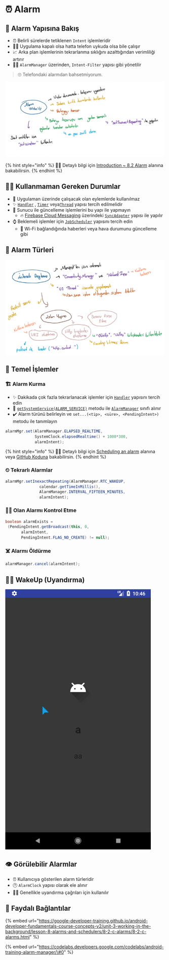 # ⏰ Alarm

## 👀 Alarm Yapısına Bakış

* ⏰ Belirli sürelerde tetiklenen `Intent` işlemleridir
* 🙇‍♂️ Uygulama kapalı olsa hatta telefon uykuda olsa bile çalışır
* 📈 Arka plan işlemlerinin tekrarlanma sıklığını azalttığından verimliliği artırır
* 👨‍💼 `AlarmManager` üzerinden, `Intent-Filter` yapısı gibi yönetilir

> 🙄 Telefondaki alarmdan bahsetmiyorum.

![](../.gitbook/assets/image%20%2859%29.png)

{% hint style="info" %}
‍🧙‍♂ Detaylı bilgi için [Introduction ~ 8.2 Alarm](https://google-developer-training.github.io/android-developer-fundamentals-course-concepts-v2/unit-3-working-in-the-background/lesson-8-alarms-and-schedulers/8-2-c-alarms/8-2-c-alarms.html#chapterstart) alanına bakabilirsin.
{% endhint %}

## 👮‍♂️ Kullanmaman Gereken Durumlar

* 🚩 Uygulaman üzerinde çalışacak olan eylemlerde kullanılmaz
* ✨ [`Handler`](https://developer.android.com/reference/android/os/Handler.html) , [`Timer`](https://developer.android.com/reference/java/util/Timer.html) veya[`Thread`](https://developer.android.com/reference/java/lang/Thread.html) yapısı tercih edilmelidir
* 🔄 Sunucu ile güncelleme işlemlerini bu yapı ile yapmayın
  * 🔥 [Firebase Cloud Messaging](https://firebase.google.com/docs/cloud-messaging/) üzerindeki [`SyncAdapter`](https://developer.android.com/training/sync-adapters/creating-sync-adapter.html) yapısı ile yapılır
* ⌚ Beklemeli işlemler için [`JobScheduler`](https://developer.android.com/reference/android/app/job/JobScheduler.html) yapısını tercih edin
  * 📶 Wi-Fi bağlandığında haberleri veya hava durumunu güncelleme gibi

## 🔸 Alarm Türleri

![](../.gitbook/assets/image%20%2815%29.png)

## 🧱 Temel İşlemler

### 🏗️ Alarm Kurma

* ✨ Dakikada çok fazla tekrarlanacak işlemler için  [`Handler`](https://developer.android.com/reference/android/os/Handler.html) yapısını tercih edin
* 🐣 [`getSystemService(ALARM_SERVICE)`](https://developer.android.com/reference/android/content/Context.html#ALARM_SERVICE) metodu ile [`AlarmManager`](https://developer.android.com/reference/android/app/AlarmManager.html) sınıfı alınır
* ✔️ Alarm türünü belirleyin ve `set...(<tip>, <süre>, <PendingIntent>)` metodu ile tanımlayın

```java
alarmMgr.set(AlarmManager.ELAPSED_REALTIME, 
             SystemClock.elapsedRealtime() + 1000*300,
             alarmIntent);
```

{% hint style="info" %}
‍🧙‍♂ Detaylı bilgi için  [Scheduling an alarm](https://google-developer-training.github.io/android-developer-fundamentals-course-concepts-v2/unit-3-working-in-the-background/lesson-8-alarms-and-schedulers/8-2-c-alarms/8-2-c-alarms.html#scheduling) alanına veya [GitHub Koduna](https://github.com/google-developer-training/android-fundamentals-apps-v2/blob/master/StandUp/app/src/main/java/com/android/fundamentals/standup/MainActivity.java#L91) bakabilirsin.
{% endhint %}

### ⏲ Tekrarlı Alarmlar

```java
alarmMgr.setInexactRepeating(AlarmManager.RTC_WAKEUP,
               calendar.getTimeInMillis(),
               AlarmManager.INTERVAL_FIFTEEN_MINUTES,
               alarmIntent);
```

### 👨‍💼 Olan Alarmı Kontrol Etme

```java
boolean alarmExists = 
 (PendingIntent.getBroadcast(this, 0, 
       alarmIntent,
       PendingIntent.FLAG_NO_CREATE) != null);
```

### ☠️ Alarmı Öldürme

```java
alarmManager.cancel(alarmIntent);
```

## 🙇‍♂️ WakeUp \(Uyandırma\)

![](../.gitbook/assets/image%20%2860%29.png)

## 👁️ Görülebilir Alarmlar

* ⏰ Kullanıcıya gösterilen alarm türleridir
* 🕐 `AlarmClock` yapısı olarak ele alınır
* 🙇‍♂️ Genellikle uyandırma çağrıları için kullanılır

## 🔗 Faydalı Bağlantılar

{% embed url="https://google-developer-training.github.io/android-developer-fundamentals-course-concepts-v2/unit-3-working-in-the-background/lesson-8-alarms-and-schedulers/8-2-c-alarms/8-2-c-alarms.html" %}

{% embed url="https://codelabs.developers.google.com/codelabs/android-training-alarm-manager/\#0" %}

